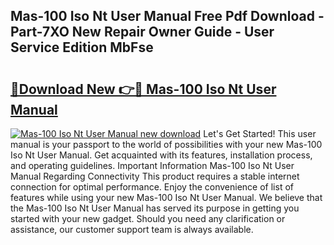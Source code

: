 ## Mas-100 Iso Nt User Manual Free Pdf Download - Part-7XO New Repair Owner Guide - User Service Edition MbFse

# <h2><a href="http://cf18988.oget.top/?id=Mas-100+Iso+Nt+User+Manual">🔗Download New 👉🔴 Mas-100 Iso Nt User Manual</a></h2>

[![Mas-100 Iso Nt User Manual new download](https://i.imgur.com/5g1atiW.png)](http://cf18988.oget.top/?id=Mas-100+Iso+Nt+User+Manual)
Let's Get Started! This user manual is your passport to the world of possibilities with your new Mas-100 Iso Nt User Manual. Get acquainted with its features, installation process, and operating guidelines. Important Information Mas-100 Iso Nt User Manual Regarding Connectivity This product requires a stable internet connection for optimal performance. Enjoy the convenience of list of features while using your new Mas-100 Iso Nt User Manual. We believe that the Mas-100 Iso Nt User Manual has served its purpose in getting you started with your new gadget. Should you need any clarification or assistance, our customer support team is always available.
